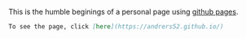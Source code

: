 This is the humble beginings of a personal page using [github pages](https://pages.github.com/).

```markdown
To see the page, click [here](https://andrers52.github.io/)
```
